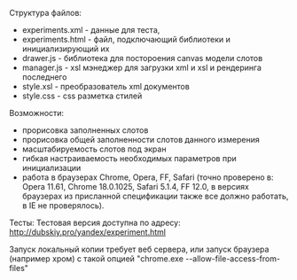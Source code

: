 Структура файлов:
 - experiments.xml - данные для теста,
 - experiments.html - файл, подключающий библиотеки и инициализирующий их
 - drawer.js - библиотека для постороения canvas модели слотов
 - manager.js - xsl мэнеджер для загрузки xml и xsl и рендеринга последнего
 - style.xsl - преобразователь xml документов
 - style.css - css разметка стилей

Возможности:
 - прорисовка заполненных слотов
 - прорисовка общей заполненности слотов данного измерения
 - масштабируемость слотов под экран
 - гибкая настраиваемость необходимых параметров при инициализации
 - работа в браузерах Chrome, Opera, FF, Safari
 (точно проверено в: Opera 11.61, Chrome 18.0.1025, Safari 5.1.4, FF 12.0, в версиях браузерах из присланной спецификации
 также все должно работать, в IE не проверялось).

 Тесты:
 Тестовая версия доступна по адресу:
 http://dubskiy.pro/yandex/experiment.html

Запуск локальный копии требует веб сервера, или запуск браузера (например хром) с такой опцией "chrome.exe --allow-file-access-from-files"